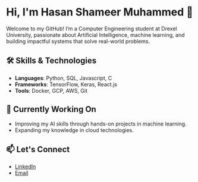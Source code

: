 # Hi, I'm Hasan Shameer Muhammed 👋

Welcome to my GitHub! I’m a Computer Engineering student at Drexel University, passionate about Artificial Intelligence, machine learning, and building impactful systems that solve real-world problems.

## 🛠 Skills & Technologies
- **Languages**: Python, SQL, Javascript, C
- **Frameworks**: TensorFlow, Keras, React.js
- **Tools**: Docker, GCP, AWS, Git

## 🔭 Currently Working On
- Improving my AI skills through hands-on projects in machine learning.
- Expanding my knowledge in cloud technologies.

## 📫 Let's Connect
- [LinkedIn](https://www.linkedin.com/in/hasansm)
- [Email](mailto:hsm42@drexel.edu)

<!--
**hasan1970/hasan1970** is a ✨ _special_ ✨ repository because its `README.md` (this file) appears on your GitHub profile.

Here are some ideas to get you started:

- 🔭 I’m currently working on ...
- 🌱 I’m currently learning ...
- 👯 I’m looking to collaborate on ...
- 🤔 I’m looking for help with ...
- 💬 Ask me about ...
- 📫 How to reach me: ...
- 😄 Pronouns: ...
- ⚡ Fun fact: ...
-->
